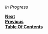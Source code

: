 *In Progress*

**[Next](/projects/Best-Mods.md)**  
**[Previous](/introduction/Open-Source.md)**  
**[Table Of Contents](/README.md)**
